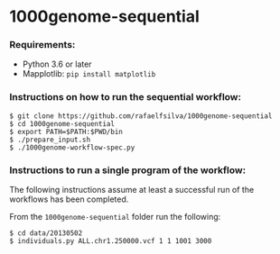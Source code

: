 # 1000genome-sequential

### Requirements:
- Python 3.6 or later
- Mapplotlib: `pip install matplotlib`

### Instructions on how to run the sequential workflow:
```
$ git clone https://github.com/rafaelfsilva/1000genome-sequential
$ cd 1000genome-sequential
$ export PATH=$PATH:$PWD/bin
$ ./prepare_input.sh
$ ./1000genome-workflow-spec.py
```

### Instructions to run a single program of the workflow:

The following instructions assume at least a successful run of the workflows has been completed.

From the `1000genome-sequential` folder run the following:

```
$ cd data/20130502
$ individuals.py ALL.chr1.250000.vcf 1 1 1001 3000
```
